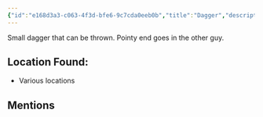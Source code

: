```yaml
---
{"id":"e168d3a3-c063-4f3d-bfe6-9c7cda0eeb0b","title":"Dagger","description":"Small dagger. Can be thrown.","isInCurrentInventory":true,"amountHeld":22,"publish":true,"date_created":"Saturday, April 13th 2024, 5:06:01 pm","date_modified":"Saturday, April 13th 2024, 5:10:14 pm","path":"Tabletop/Campaigns/And A Thousand Years More/Inventory/Equipment/Dagger.md","permalink":"/tabletop/campaigns/and-a-thousand-years-more/inventory/equipment/dagger/","PassFrontmatter":true}
---
```



Small dagger that can be thrown. Pointy end goes in the other guy.

## Location Found:

- Various locations

## Mentions


